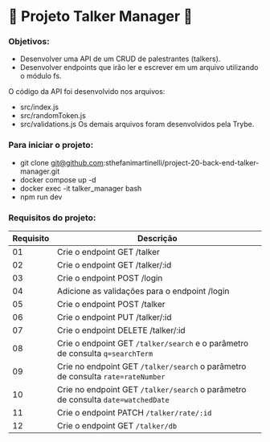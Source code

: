 
# :microphone: Projeto Talker Manager :microphone:

### Objetivos:
- Desenvolver uma API de um CRUD de palestrantes (talkers).
- Desenvolver endpoints que irão ler e escrever em um arquivo utilizando o módulo fs.

O código da API foi desenvolvido nos arquivos:
- src/index.js
- src/randomToken.js
- src/validations.js 
Os demais arquivos foram desenvolvidos pela Trybe.

### Para iniciar o projeto:
- git clone git@github.com:sthefanimartinelli/project-20-back-end-talker-manager.git
- docker compose up -d
- docker exec -it talker_manager bash
- npm run dev

### Requisitos do projeto:
| Requisito | Descrição |
|-----------|-----------|
| 01 | Crie o endpoint GET /talker |
| 02 | Crie o endpoint GET /talker/:id |
| 03 | Crie o endpoint POST /login |
| 04 | Adicione as validações para o endpoint /login |
| 05 | Crie o endpoint POST /talker |
| 06 | Crie o endpoint PUT /talker/:id |
| 07 | Crie o endpoint DELETE /talker/:id |
| 08 | Crie o endpoint GET `/talker/search` e o parâmetro de consulta `q=searchTerm` |
| 09 | Crie no endpoint GET `/talker/search` o parâmetro de consulta `rate=rateNumber` |
| 10 | Crie no endpoint GET `/talker/search` o parâmetro de consulta `date=watchedDate` |
| 11 | Crie o endpoint PATCH `/talker/rate/:id` |
| 12 | Crie o endpoint GET `/talker/db` |
